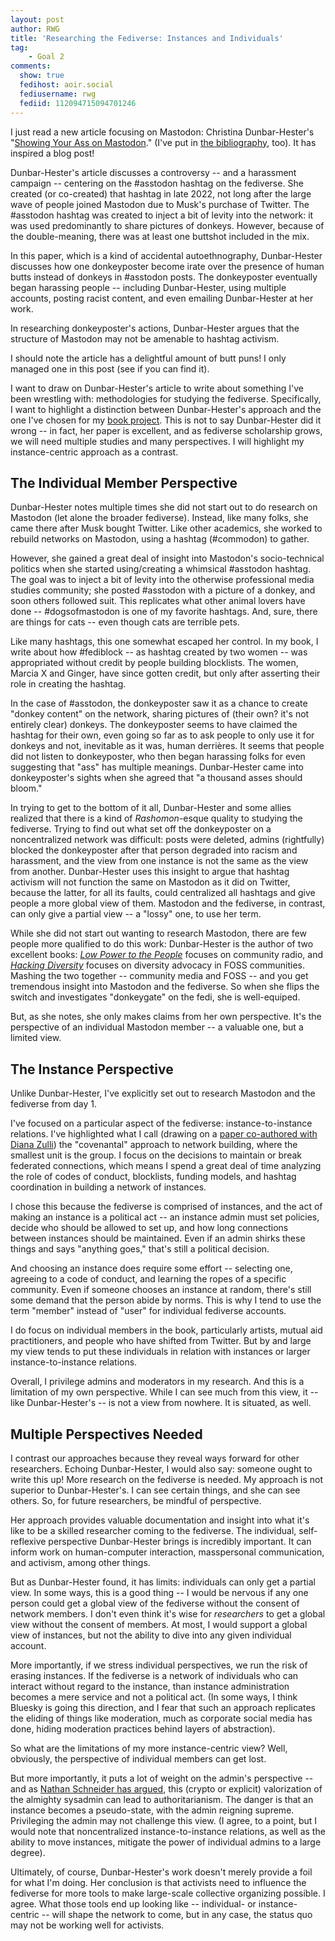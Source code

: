 ```yaml
---
layout: post
author: RWG
title: 'Researching the Fediverse: Instances and Individuals'
tag:
    - Goal 2
comments: 
  show: true
  fedihost: aoir.social
  fediusername: rwg
  fediid: 112094715094701246
---
```


I just read a new article focusing on Mastodon: Christina Dunbar-Hester's "[Showing Your Ass on Mastodon](https://firstmonday.org/ojs/index.php/fm/article/view/13367/11436)." (I've put in [the bibliography](/bib.html), too). It has inspired a blog post!

Dunbar-Hester's article discusses a controversy -- and a harassment campaign -- centering on the #asstodon hashtag on the fediverse. She created (or co-created) that hashtag in late 2022, not long after the large wave of people joined Mastodon due to Musk's purchase of Twitter. The #asstodon hashtag was created to inject a bit of levity into the network: it was used predominantly to share pictures of donkeys. However, because of the double-meaning, there was at least one buttshot included in the mix.

In this paper, which is a kind of accidental autoethnography, Dunbar-Hester discusses how one donkeyposter become irate over the presence of human butts instead of donkeys in #asstodon posts. The donkeyposter eventually began harassing people -- including Dunbar-Hester, using multiple accounts, posting racist content, and even emailing Dunbar-Hester at her work.

In researching donkeyposter's actions, Dunbar-Hester argues that the structure of Mastodon may not be amenable to hashtag activism.

I should note the article has a delightful amount of butt puns! I only managed one in this post (see if you can find it).

I want to draw on Dunbar-Hester's article to write about something I've been wrestling with: methodologies for studying the fediverse. Specifically, I want to highlight a distinction between Dunbar-Hester's approach and the one I've chosen for my [book project](/2024/02/11/Move-Slowy-Preview.html). This is not to say Dunbar-Hester did it wrong -- in fact, her paper is excellent, and as fediverse scholarship grows, we will need multiple studies and many perspectives. I will highlight my instance-centric approach as a contrast.

<!-- more -->

## The Individual Member Perspective
Dunbar-Hester notes multiple times she did not start out to do research on Mastodon (let alone the broader fediverse). Instead, like many folks, she came there after Musk bought Twitter. Like other academics, she worked to rebuild networks on Mastodon, using a hashtag (#commodon) to gather.

However, she gained a great deal of insight into Mastodon's socio-technical politics when she started using/creating a whimsical #asstodon hashtag. The goal was to inject a bit of levity into the otherwise professional media studies community; she posted #asstodon with a picture of a donkey, and soon others followed suit. This replicates what other animal lovers have done -- #dogsofmastodon is one of my favorite hashtags. And, sure, there are things for cats -- even though cats are terrible pets.

Like many hashtags, this one somewhat escaped her control. In my book, I write about how #fediblock -- as hashtag created by two women -- was appropriated without credit by people building blocklists. The women, Marcia X and Ginger, have since gotten credit, but only after asserting their role in creating the hashtag.

In the case of #asstodon, the donkeyposter saw it as a chance to create "donkey content" on the network, sharing pictures of (their own? it's not entirely clear) donkeys. The donkeyposter seems to have claimed the hashtag for their own, even going so far as to ask people to only use it for donkeys and not, inevitable as it was, human derrières. It seems that people did not listen to donkeyposter, who then began harassing folks for even suggesting that "ass" has multiple meanings. Dunbar-Hester came into donkeyposter's sights when she agreed that "a thousand asses should bloom."

In trying to get to the bottom of it all, Dunbar-Hester and some allies realized that there is a kind of _Rashomon_-esque quality to studying the fediverse. Trying to find out what set off the donkeyposter on a noncentralized network was difficult: posts were deleted, admins (rightfully) blocked the donkeyposter after that person degraded into racism and harassment, and the view from one instance is not the same as the view from another. Dunbar-Hester uses this insight to argue that hashtag activism will not function the same on Mastodon as it did on Twitter, because the latter, for all its faults, could centralized all hashtags and give people a more global view of them. Mastodon and the fediverse, in contrast, can only give a partial view -- a "lossy" one, to use her term.

While she did not start out wanting to research Mastodon, there are few people more qualified to do this work: Dunbar-Hester is the author of two excellent books: _[Low Power to the People](https://mitpress.mit.edu/9780262534765/low-power-to-the-people/)_ focuses on community radio, and _[Hacking Diversity](https://press.princeton.edu/books/hardcover/9780691182070/hacking-diversity)_ focuses on diversity advocacy in FOSS communities. Mashing the two together -- community media and FOSS -- and you get tremendous insight into Mastodon and the fediverse. So when she flips the switch and investigates "donkeygate" on the fedi, she is well-equiped.

But, as she notes, she only makes claims from her own perspective. It's the perspective of an individual Mastodon member -- a valuable one, but a limited view.

## The Instance Perspective
Unlike Dunbar-Hester, I've explicitly set out to research Mastodon and the fediverse from day 1.

I've focused on a particular aspect of the fediverse: instance-to-instance relations. I've highlighted what I call (drawing on a [paper co-authored with Diana Zulli](https://www.tandfonline.com/doi/full/10.1080/1369118X.2022.2147400)) the "covenantal" approach to network building, where the smallest unit is the group. I focus on the decisions to maintain or break federated connections, which means I spend a great deal of time analyzing the role of codes of conduct, blocklists, funding models, and hashtag coordination in building a network of instances.

I chose this because the fediverse is comprised of instances, and the act of making an instance is a political act -- an instance admin must set policies, decide who should be allowed to set up, and how long connections between instances should be maintained. Even if an admin shirks these things and says "anything goes," that's still a political decision.

And choosing an instance does require some effort -- selecting one, agreeing to a code of conduct, and learning the ropes of a specific community. Even if someone chooses an instance at random, there's still some demand that the person abide by norms. This is why I tend to use the term "member" instead of "user" for individual fediverse accounts.

I do focus on individual members in the book, particularly artists, mutual aid practitioners, and people who have shifted from Twitter. But by and large my view tends to put these individuals in relation with instances or larger instance-to-instance relations.

Overall, I privilege admins and moderators in my research. And this is a limitation of my own perspective. While I can see much from this view, it -- like Dunbar-Hester's -- is not a view from nowhere. It is situated, as well.

## Multiple Perspectives Needed
I contrast our approaches because they reveal ways forward for other researchers. Echoing Dunbar-Hester, I would also say: someone ought to write this up! More research on the fediverse is needed. My approach is not superior to Dunbar-Hester's. I can see certain things, and she can see others. So, for future researchers, be mindful of perspective.

Her approach provides valuable documentation and insight into what it's like to be a skilled researcher coming to the fediverse. The individual, self-reflexive perspective Dunbar-Hester brings is incredibly important. It can inform work on human-computer interaction, masspersonal communication, and activism, among other things.

But as Dunbar-Hester found, it has limits: individuals can only get a partial view. In some ways, this is a good thing -- I would be nervous if any one person could get a global view of the fediverse without the consent of network members. I don't even think it's wise for _researchers_ to get a global view without the consent of members. At most, I would support a global view of instances, but not the ability to dive into any given individual account.

More importantly, if we stress individual perspectives, we run the risk of erasing instances. If the fediverse is a network of individuals who can interact without regard to the instance, than instance administration becomes a mere service and not a political act. (In some ways, I think Bluesky is going this direction, and I fear that such an approach replicates the eliding of things like moderation, much as corporate social media has done, hiding moderation practices behind layers of abstraction).

So what are the limitations of my more instance-centric view? Well, obviously, the perspective of individual members can get lost.

But more importantly, it puts a lot of weight on the admin's perspective -- and as [Nathan Schneider has argued](https://www.ucpress.edu/book/9780520393943/governable-spaces), this (crypto or explicit) valorization of the almighty sysadmin can lead to authoritarianism. The danger is that an instance becomes a pseudo-state, with the admin reigning supreme. Privileging the admin may not challenge this view. (I agree, to a point, but I would note that noncentralized instance-to-instance relations, as well as the ability to move instances, mitigate the power of individual admins to a large degree).

Ultimately, of course, Dunbar-Hester's work doesn't merely provide a foil for what I'm doing. Her conclusion is that activists need to influence the fediverse for more tools to make large-scale collective organizing possible. I agree. What those tools end up looking like -- individual- or instance-centric -- will shape the network to come, but in any case, the status quo may not be working well for activists.


